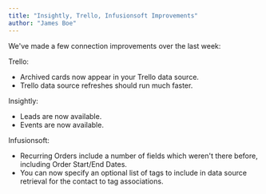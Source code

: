 ```yaml
---
title: "Insightly, Trello, Infusionsoft Improvements"
author: "James Boe"
---
```

<p>We've made a few connection improvements over the last week:</p>
<p>Trello:</p>
<ul>
<li>Archived cards now appear in your Trello data source.<!--more--></li>
<li>Trello data source refreshes should run much faster.</li>
</ul>
<p>Insightly:</p>
<ul>
<li>Leads are now available.</li>
<li>Events are now available.</li>
</ul>
<p>Infusionsoft:</p>
<ul>
<li>Recurring Orders include a number of fields which weren't there before, including Order Start/End Dates.</li>
<li>You can now specify an optional list of tags to include in data source retrieval for the contact to tag associations.</li>
</ul>